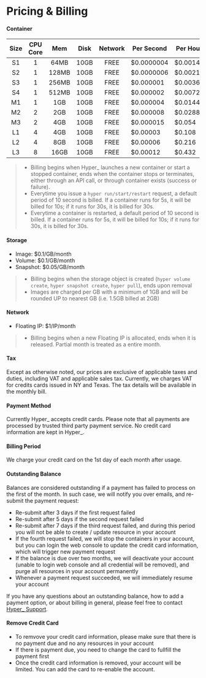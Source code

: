# Pricing & Billing

#### Container
|Size|CPU Core|Mem|Disk|Network|Per Second|Per Hour|Monthly|
|:-:|:-:|:-:|:-:|:-:|---|---|---|
|S1 |1|64MB |10GB|FREE|$0.0000004 |$0.00144|$1.03  |
|S2 |1|128MB|10GB|FREE|$0.0000006 |$0.00216|$1.55  |
|S3 |1|256MB|10GB|FREE|$0.000001  |$0.0036 |$2.59  |
|S4 |1|512MB|10GB|FREE|$0.000002  |$0.0072 |$5.18  |
|M1 |1|  1GB|10GB|FREE|$0.000004  |$0.0144 |$10.36 |
|M2 |2|  2GB|10GB|FREE|$0.000008  |$0.0288 |$20.73 |
|M3 |2|  4GB|10GB|FREE|$0.000015  |$0.054  |$38.88 |
|L1 |4|  4GB|10GB|FREE|$0.00003   |$0.108  |$77.76 |
|L2 |4|  8GB|10GB|FREE|$0.00006   |$0.216  |$155.52|
|L3 |8| 16GB|10GB|FREE|$0.00012   |$0.432  |$311.04|
> - Billing begins when Hyper\_ launches a new container or start a stopped container, ends when the container stops or terminates, either through an API call, or through container exists (success or failure).
> - Everytime you issue a `hyper run/start/restart` request, a default period of 10 second is billed. If a container runs for 5s, it will be billed for 10s; if it runs for 30s, it is billed for 30s.
> - Everytime a container is restarted, a default period of 10 second is billed. If a container runs for 5s, it will be billed for 10s; if it runs for 30s, it is billed for 30s.

#### Storage
- Image: $0.1/GB/month
- Volume: $0.1/GB/month
- Snapshot: $0.05/GB/month
> - Billing begins when the storage object is created (`hyper volume create`, `hyper snapshot create`, `hyper pull`), ends upon removal
> - Images are charged per GB with a minimum of 1GB and will be rounded UP to nearest GB (i.e. 1.5GB billed at 2GB)

#### Network
- Floating IP: $1/IP/month
> - Billing begins when a new Floating IP is allocated, ends when it is released. Partial month is treated as a entire month.

#### Tax
Except as otherwise noted, our prices are exclusive of applicable taxes and duties, including VAT and applicable sales tax. Currently, we charges VAT for credits cards issued in NY and Texas. The tax details will be available in the monthly bill.

#### Payment Method
Currently Hyper_ accepts credit cards. Please note that all payments are processed by trusted third party payment service. No credit card information are kept in Hyper_.

#### Billing Period
We charge your credit card on the 1st day of each month after usage.

#### Outstanding Balance

Balances are considered outstanding if a payment has failed to process on the first of the month. In such case, we will notify you over emails, and re-submit the payment request:

- Re-submit after 3 days if the first request failed
- Re-submit after 5 days if the second request failed
- Re-submit after 7 days if the third request failed, and during this period you will not be able to create / update resource in your account
- If the fourth request failed, we will stop the containers in your account, but you can login the web console to update the credit card information, which will trigger new payment request
- If the balance is due over two months, we will deactivate your account (unable to login web console and all credential will be removed), and purge all resources in your account permanently
- Whenever a payment request succeeded, we will immediately resume your account

If you have any questions about an outstanding balance, how to add a payment option, or about billing in general, please feel free to contact [Hyper_ Support](mailto:support@hyper.sh).

#### Remove Credit Card

- To remvove your credit card information, please make sure that there is no payment due and no any resources in your account
- If there is payment due, you need to change the card to fullfill the payment first
- Once the credit card information is removed, your account will be limited. You can add the card to re-enable the account.

